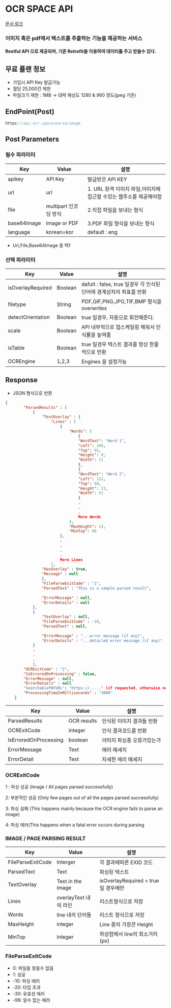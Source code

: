 # OCR SPACE API
[문서 링크](https://ocr.space/ocrapi)
### 이미지 혹은 pdf에서 텍스트를 추출하는 기능을 제공하는 서비스
#### Restful API 으로 제공되며, 기존 Retrofit을 이용하여 데이터를 주고 받을수 있다.

## 무료 플랜 정보
- 가입시 API Key 발급가능
- 월당 25,000건 제한
- 파일크기 제한 : 1MB -> 대략 해상도 1280 & 960 정도(jpeg 기준)

## EndPoint(Post)
```h
https://api.ocr.space/parse/image
```

## Post Parameters

### 필수 파라미터
| Key | Value | 설명 |
| --- | --- | --- |
|apikey |APl Key | 발급받은 API KEY |
|url | url|1. URL 원격 이미지 파일,이미지에 접근할 수있는 웹주소를 제공해야함
|file | multipart 인코딩 방식|2.직접 파일을 보내는 형식
|base64Image| Image or PDF |3.PDF 파일 형식을 보내는 형식
|language|korean=kor|default : eng
- Uri,File,Base64Image 중 택1

### 선택 파라미터
| Key | Value | 설명 |
| --- | --- | --- |
|isOverlayRequired|Boolean| dafult : false, true 일경우 각 인식된 단어에 경계상자의 좌표를 반환
|filetype|String| PDF,GIF,PNG,JPG,TIF,BMP 형식을 overwrites
|detectOrientation|Boolean|true 일경우, 자동으로 회전해준다.
|scale|Boolean|API 내부적으로 업스케일링 해줘서 인식률을 높여줌
|isTable|Boolean|true 일경우 텍스트 결과를 항상 한줄씩으로 반환
|OCREngine|1,2,3| Engines 을 설정가능

## Response
- JSON 형식으로 반환
```json
{
        "ParsedResults" : [
            {
                "TextOverlay" : {
                    "Lines" : [
                        {
                            "Words": [
                                {
                                "WordText": "Word 1",
                                "Left": 106,
                                "Top": 91,
                                "Height": 9,
                                "Width": 11
                                },
                                {
                                "WordText": "Word 2",
                                "Left": 121,
                                "Top": 90,
                                "Height": 13,
                                "Width": 51
                                }
                                .
                                .
                                .
                                More Words
                            ],
                            "MaxHeight": 13,
                            "MinTop": 90
                        },
                        .
                        .
                        .
                        .
                        More Lines
                    ],
                "HasOverlay" : true,
                "Message" : null
                },
                "FileParseExitCode" : "1",
                "ParsedText" : "This is a sample parsed result",
                                        
                "ErrorMessage" : null,
                "ErrorDetails" : null
            },
            {
                "TextOverlay" : null,
                "FileParseExitCode" : -10,
                "ParsedText" : null,
                                        
                "ErrorMessage" : "...error message (if any)",
                "ErrorDetails" : "...detailed error message (if any)"
            }
            .
            .
            .
            ],
        "OCRExitCode" : "2",
        "IsErroredOnProcessing" : false,
        "ErrorMessage" : null,
        "ErrorDetails" : null
        "SearchablePDFURL": "https://....." (if requested, otherwise null) 
        "ProcessingTimeInMilliseconds" : "3000"
    }
```

| Key | Value | 설명 |
| --- | --- | --- |
|ParsedResults|OCR results|인식된 이미지 결과들 반환
|OCRExitCode|integer|인식 결과코드를 반환 
|IsErroredOnProcessing|boolean| 이미지 파싱중 오류가있는가
|ErrorMessage|Text|에러 메세지
|ErrorDetail|Text|자세한 에러 메세지 

### OCRExitCode
1 : 파싱 성공 (Image / All pages parsed successfully)

2: 부분적인 성공 (Only few pages out of all the pages parsed successfully)

3: 파싱 실패 (This happens mainly because the OCR engine fails to parse an image)

4: 파싱 에러(This happens when a fatal error occurs during parsing

### IMAGE / PAGE PARSING RESULT

| Key | Value | 설명 |
| --- | --- | --- |
|FileParseExitCode|Interger|각 결과에따른 EXID 코드|
|ParsedText|Text|파싱된 텍스트|
|TextOverlay|Text in the image|isOverlayRequired = true 일 경우에만 
|Lines|overlayText 내의 라인|리스트형식으로 저장
|Words|line 내의 단어들| 리스트 형식으로 저장
|MaxHeight|integer| Line 중의 가장큰 Height
|MinTop|integer| 좌상점에서 line의 최소거리(px)

### FileParseExitCode
- 0: 파일을 찾을수 없음
- 1: 성공
- -10: 파싱 에러
- -20: 타임 초과
- -30: 유효성 에러
- -99: 알수 없는 에러